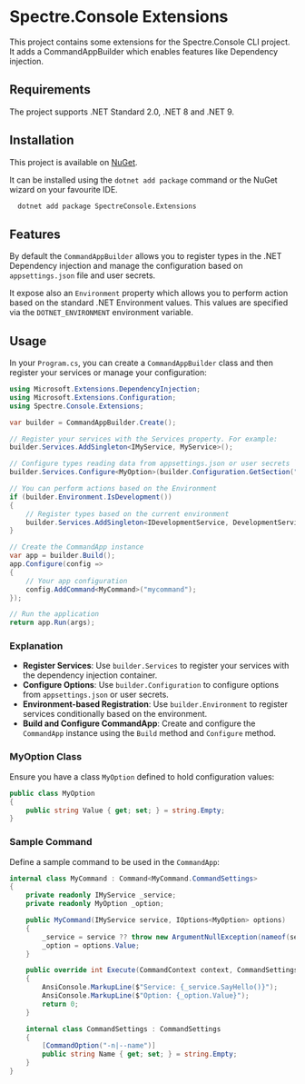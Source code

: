 # Spectre.Console Extensions

This project contains some extensions for the Spectre.Console CLI project.
It adds a CommandAppBuilder which enables features like Dependency injection.

## Requirements

The project supports .NET Standard 2.0, .NET 8 and .NET 9.


## Installation

This project is available on [NuGet](https://www.nuget.org/packages/SpectreConsole.Extensions/).

It can be installed using the ```dotnet add package``` command or the NuGet wizard on your favourite IDE.

```bash
  dotnet add package SpectreConsole.Extensions
```

## Features

By default the `CommandAppBuilder` allows you to register types in the .NET Dependency injection and manage the configuration based on `appsettings.json` file and user secrets.

It expose also an `Environment` property which allows you to perform action based on the standard .NET Environment values. This values are specified via the `DOTNET_ENVIRONMENT` environment variable.
    
## Usage

In your `Program.cs`, you can create a `CommandAppBuilder` class and then register your services or manage your configuration:

```csharp
using Microsoft.Extensions.DependencyInjection;
using Microsoft.Extensions.Configuration;
using Spectre.Console.Extensions;

var builder = CommandAppBuilder.Create();

// Register your services with the Services property. For example:
builder.Services.AddSingleton<IMyService, MyService>();

// Configure types reading data from appsettings.json or user secrets
builder.Services.Configure<MyOption>(builder.Configuration.GetSection("MyOption"));

// You can perform actions based on the Environment
if (builder.Environment.IsDevelopment())
{
    // Register types based on the current environment
    builder.Services.AddSingleton<IDevelopmentService, DevelopmentService>();
}

// Create the CommandApp instance
var app = builder.Build();
app.Configure(config =>
{
    // Your app configuration
    config.AddCommand<MyCommand>("mycommand");
});

// Run the application
return app.Run(args);
```

### Explanation

- **Register Services**: Use `builder.Services` to register your services with the dependency injection container.
- **Configure Options**: Use `builder.Configuration` to configure options from `appsettings.json` or user secrets.
- **Environment-based Registration**: Use `builder.Environment` to register services conditionally based on the environment.
- **Build and Configure CommandApp**: Create and configure the `CommandApp` instance using the `Build` method and `Configure` method.

### MyOption Class

Ensure you have a class `MyOption` defined to hold configuration values:

```csharp
public class MyOption
{
    public string Value { get; set; } = string.Empty;
}
```

### Sample Command

Define a sample command to be used in the `CommandApp`:

```csharp
internal class MyCommand : Command<MyCommand.CommandSettings>
{
    private readonly IMyService _service;
    private readonly MyOption _option;

    public MyCommand(IMyService service, IOptions<MyOption> options)
    {
        _service = service ?? throw new ArgumentNullException(nameof(service));
        _option = options.Value;
    }

    public override int Execute(CommandContext context, CommandSettings settings)
    {
        AnsiConsole.MarkupLine($"Service: {_service.SayHello()}");
        AnsiConsole.MarkupLine($"Option: {_option.Value}");
        return 0;
    }

    internal class CommandSettings : CommandSettings
    {
        [CommandOption("-n|--name")]
        public string Name { get; set; } = string.Empty;
    }
}
```